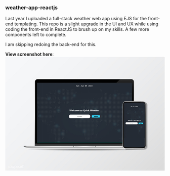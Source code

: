### weather-app-reactjs

Last year I uploaded a full-stack weather web app using EJS for the front-end templating. This repo is a slight upgrade in the UI and UX while using coding the front-end in ReactJS to brush up on my skills. A few more components left to complete.

I am skipping redoing the back-end for this.


**View screenshot here**: ![demo image](src/assets/screens.jpg?raw=true)
